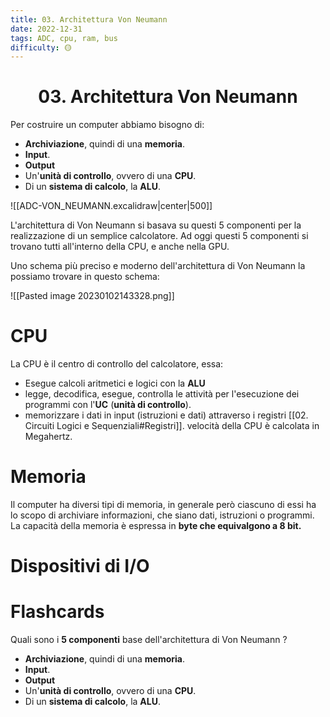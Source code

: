 ```yaml
---
title: 03. Architettura Von Neumann
date: 2022-12-31
tags: ADC, cpu, ram, bus
difficulty: 🟡
---
```


<h1  style="text-align: center;">  03. Architettura Von Neumann </h1> 

Per costruire un computer abbiamo bisogno di:
- **Archiviazione**, quindi di una **memoria**.
- **Input**.
- **Output**
- Un'**unità di controllo**, ovvero di una **CPU**.
- Di un **sistema di calcolo**, la **ALU**.

![[ADC-VON_NEUMANN.excalidraw|center|500]]

L'architettura di Von Neumann si basava su questi 5 componenti per la realizzazione di un semplice calcolatore.
Ad oggi questi 5 componenti si trovano tutti all'interno della CPU, e anche nella GPU.

Uno schema più preciso e moderno dell'architettura di Von Neumann la possiamo trovare in questo schema:

![[Pasted image 20230102143328.png]]


# CPU

La CPU è il centro di controllo del calcolatore, essa:
- Esegue calcoli aritmetici e logici con la **ALU**
- legge, decodifica, esegue, controlla le attività per l'esecuzione dei programmi con l'**UC** (**unità di controllo**).
- memorizzare i dati in input (istruzioni e dati) attraverso i registri [[02. Circuiti Logici e Sequenziali#Registri]].
 velocità della CPU è calcolata in Megahertz.


# Memoria

Il computer ha diversi tipi di memoria, in generale però ciascuno di essi ha lo scopo di archiviare informazioni, che siano dati, istruzioni o programmi.
La capacità della memoria è espressa in **byte che equivalgono a 8 bit.**


# Dispositivi di I/O






# Flashcards

Quali sono i **5 componenti** base dell'architettura di Von Neumann
?
- **Archiviazione**, quindi di una **memoria**.
- **Input**.
- **Output**
- Un'**unità di controllo**, ovvero di una **CPU**.
- Di un **sistema di calcolo**, la **ALU**.





